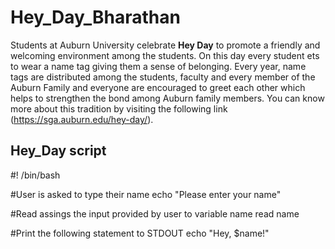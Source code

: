 # Hey_Day_Bharathan
Students at Auburn University celebrate **Hey Day** to promote a friendly and welcoming environment among the students. On this day every student ets to wear a name tag giving them a sense of belonging.
Every year, name tags are distributed among the students, faculty and every member of the Auburn Family and everyone are encouraged to greet each other which helps to strengthen the bond among Auburn family members.
You can know more about this tradition by visiting the following link (https://sga.auburn.edu/hey-day/).

## Hey_Day script

#! /bin/bash

#User is asked to type their name
echo "Please enter your name"

#Read assings the input provided by user to variable name
read name

#Print the following statement to STDOUT
echo "Hey, $name!"


